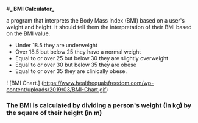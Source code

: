 #**_ BMI Calculator_**

a program that interprets the Body Mass Index (BMI) based on a user's weight and height.
It should tell them the interpretation of their BMI based on the BMI value.
*	Under 18.5 they are underweight
*	Over 18.5 but below 25 they have a normal weight
*	Equal to or over 25 but below 30 they are slightly overweight
*	Equal to or over 30 but below 35 they are obese
*	Equal to or over 35 they are clinically obese.

  ! [BMI Chart.] (https://www.healthequalsfreedom.com/wp-content/uploads/2019/03/BMI-Chart.gif)

### The BMI is calculated by dividing a person's weight (in kg) by the square of their height (in m)
